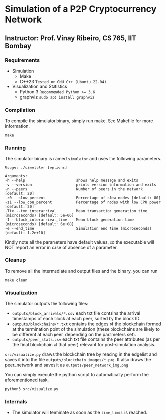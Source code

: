 # Simulation of a P2P Cryptocurrency Network

## Instructor: Prof. Vinay Ribeiro, CS 765, IIT Bombay 

### Requirements
- Simulation
    - Make 
    - C++23 `Tested on GNU C++ (Ubuntu 22.04)`
- Visualization and Statistics
    - Python 3 `Recommended Python >= 3.6`
    - graphviz `sudo apt install graphviz`

### Compilation
To compile the simulator binary, simply run make. See Makefile for more information.
```
make
```

### Running
The simulator binary is named `simulator` and uses the following parameters.
```
Usage: ./simulator [options] 

Arguments:
-h --help                       shows help message and exits
-v --version                    prints version information and exits
-n --peers                      Number of peers in the network [default: 20]
-z0 --slow_percent              Percentage of slow nodes [default: 80]
-z1 --low_cpu_percent           Percentage of nodes with low CPU power [default: 20]
-Ttx --txn_interarrival         Mean transaction generation time (microseconds) [default: 5e+06]
-I --block_interarrival_time    Mean block generation time (microseconds) [default: 6e+08]
-e --end_time                   Simulation end time (microseconds) [default: 1.2e+10]

```
Kindly note all the parameters have default values, so the executable will NOT report an error in case of absence of a parameter.

### Cleanup
To remove all the intermediate and output files and the binary, you can run
```
make clean
```

### Visualization
The simulator outputs the following files:
- `outputs/block_arrivals/*.csv` each txt file contains the arrival timestamps of each block at each peer, sorted by the block ID.
- `outputs/blockchains/*.txt` contains the edges of the blockchain formed at the termination point of the simulation (these blockchains are likely to be different at each peer, depending on the parameters set).
- `outputs/peer_stats.csv` each txt file contains the peer attributes (as per the final blockchain at that peer) relevant for post-simulation analysis.

`src/visualize.py` draws the blockchain tree by reading in the edgelist and saves it into the file `outputs/blockchain_images/*.png`. It also draws the peer_network and saves it as `outputs/peer_network_img.png`


You can simply execute the python script to automatically perform the aforementioned task.
```
python3 src/visualize.py
```

### Internals
- The simulator will terminate as soon as the `time_limit` is reached.
